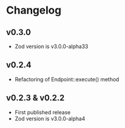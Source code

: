 # Changelog

## v0.3.0
- Zod version is v3.0.0-alpha33

## v0.2.4
- Refactoring of Endpoint::execute() method

## v0.2.3 & v0.2.2
- First published release
- Zod version is v3.0.0-alpha4
